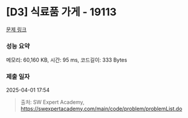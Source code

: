 # [D3] 식료품 가게 - 19113 

[문제 링크](https://swexpertacademy.com/main/code/problem/problemDetail.do?contestProbId=AYxCRFA6iiEDFASu) 

### 성능 요약

메모리: 60,160 KB, 시간: 95 ms, 코드길이: 333 Bytes

### 제출 일자

2025-04-01 17:54



> 출처: SW Expert Academy, https://swexpertacademy.com/main/code/problem/problemList.do